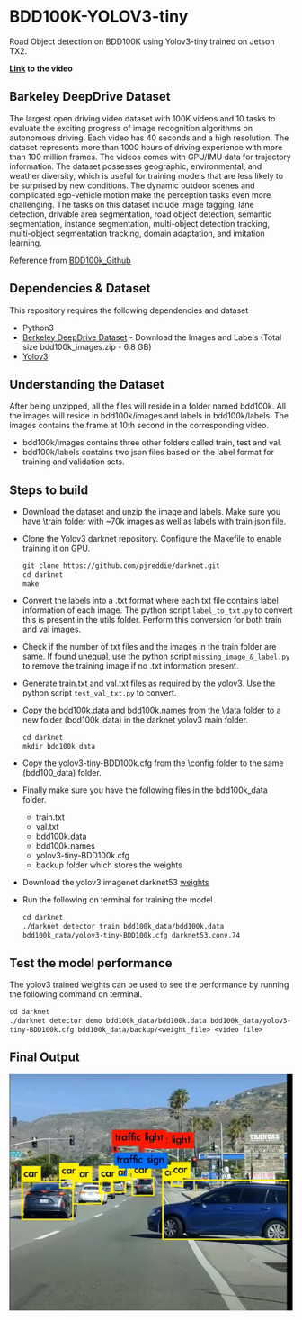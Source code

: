 # BDD100K-YOLOV3-tiny

Road Object detection on BDD100K using Yolov3-tiny trained on Jetson TX2.

**[Link](https://www.youtube.com/watch?v=Asf7Op9gzO4&t=1s) to the video**

## Barkeley DeepDrive Dataset

The largest open driving video dataset with 100K videos and 10 tasks to evaluate the exciting progress of image recognition algorithms on autonomous driving. Each video has 40 seconds and a high resolution. The dataset represents more than 1000 hours of driving experience with more than 100 million frames. The videos comes with GPU/IMU data for trajectory information. The dataset possesses geographic, environmental, and weather diversity, which is useful for training models that are less likely to be surprised by new conditions. The dynamic outdoor scenes and complicated ego-vehicle motion make the perception tasks even more challenging. The tasks on this dataset include image tagging, lane detection, drivable area segmentation, road object detection, semantic segmentation, instance segmentation, multi-object detection tracking, multi-object segmentation tracking, domain adaptation, and imitation learning.

Reference from [BDD100k_Github](https://github.com/ucbdrive/bdd100k)


## Dependencies & Dataset

This repository requires the following dependencies and dataset
- Python3
- [Berkeley DeepDrive Dataset](https://bdd-data.berkeley.edu/) - Download the Images and Labels (Total size bdd100k_images.zip - 6.8 GB)
- [Yolov3](https://github.com/pjreddie/darknet)


## Understanding the Dataset

After being unzipped, all the files will reside in a folder named bdd100k. All the images will reside in bdd100k/images and labels in bdd100k/labels.  The images contains the frame at 10th second in the corresponding video.

- bdd100k/images contains three other folders called train, test and val.
- bdd100k/labels contains two json files based on the label format for training and validation sets.  


## Steps to build

- Download the dataset and unzip the image and labels. Make sure you have \train folder with ~70k images as well as labels with train json file.
- Clone the Yolov3 darknet repository. Configure the Makefile to enable training it on GPU.
  ```
  git clone https://github.com/pjreddie/darknet.git
  cd darknet
  make
  ```
- Convert the labels into a .txt format where each txt file contains label information of each image. The python script ```label_to_txt.py``` to convert this is present in the utils folder. Perform this conversion for both train and val images.
- Check if the number of txt files and the images in the train folder are same. If found unequal, use the python script ```missing_image_&_label.py``` to remove the training image if no .txt information present.
- Generate train.txt and val.txt files as required by the yolov3. Use the python script ```test_val_txt.py``` to convert.
- Copy the bdd100k.data and bdd100k.names from the \data folder to a new folder (bdd100k_data) in the darknet yolov3 main folder.
  ```
  cd darknet
  mkdir bdd100k_data
  ```
- Copy the yolov3-tiny-BDD100k.cfg from the \config folder to the same (bdd100_data) folder.
- Finally make sure you have the following files in the bdd100k_data folder.
  - train.txt
  - val.txt
  - bdd100k.data
  - bdd100k.names
  - yolov3-tiny-BDD100k.cfg
  - backup folder which stores the weights

- Download the yolov3 imagenet darknet53 [weights](https://pjreddie.com/darknet/yolo/)
- Run the following on terminal for training the model
  ```
  cd darknet
  ./darknet detector train bdd100k_data/bdd100k.data bdd100k_data/yolov3-tiny-BDD100k.cfg darknet53.conv.74
  ```

## Test the model performance

The yolov3 trained weights can be used to see the performance by running the following command on terminal.
```
cd darknet
./darknet detector demo bdd100k_data/bdd100k.data bdd100k_data/yolov3-tiny-BDD100k.cfg bdd100k_data/backup/<weight_file> <video file>
```

## Final Output

![Original](yolov3.jpg)
